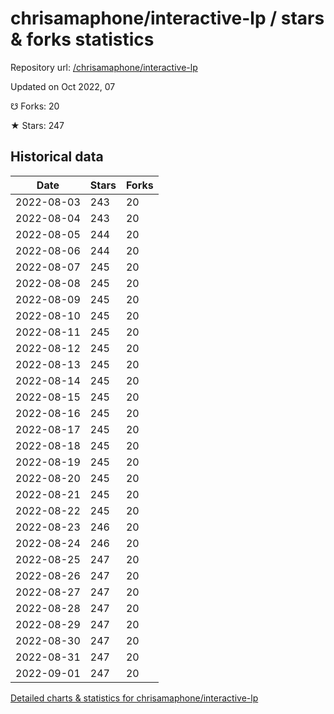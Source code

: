 # chrisamaphone/interactive-lp / stars & forks statistics

Repository url: [/chrisamaphone/interactive-lp](https://github.com/chrisamaphone/interactive-lp)

Updated on Oct 2022, 07

☋ Forks: 20

★ Stars: 247

## Historical data
| Date | Stars | Forks |
|------|-------|-------|
| 2022-08-03 | 243 | 20 | 
| 2022-08-04 | 243 | 20 | 
| 2022-08-05 | 244 | 20 | 
| 2022-08-06 | 244 | 20 | 
| 2022-08-07 | 245 | 20 | 
| 2022-08-08 | 245 | 20 | 
| 2022-08-09 | 245 | 20 | 
| 2022-08-10 | 245 | 20 | 
| 2022-08-11 | 245 | 20 | 
| 2022-08-12 | 245 | 20 | 
| 2022-08-13 | 245 | 20 | 
| 2022-08-14 | 245 | 20 | 
| 2022-08-15 | 245 | 20 | 
| 2022-08-16 | 245 | 20 | 
| 2022-08-17 | 245 | 20 | 
| 2022-08-18 | 245 | 20 | 
| 2022-08-19 | 245 | 20 | 
| 2022-08-20 | 245 | 20 | 
| 2022-08-21 | 245 | 20 | 
| 2022-08-22 | 245 | 20 | 
| 2022-08-23 | 246 | 20 | 
| 2022-08-24 | 246 | 20 | 
| 2022-08-25 | 247 | 20 | 
| 2022-08-26 | 247 | 20 | 
| 2022-08-27 | 247 | 20 | 
| 2022-08-28 | 247 | 20 | 
| 2022-08-29 | 247 | 20 | 
| 2022-08-30 | 247 | 20 | 
| 2022-08-31 | 247 | 20 | 
| 2022-09-01 | 247 | 20 | 


[Detailed charts & statistics for chrisamaphone/interactive-lp](https://reviewgithub.com/rep/chrisamaphone/interactive-lp)
